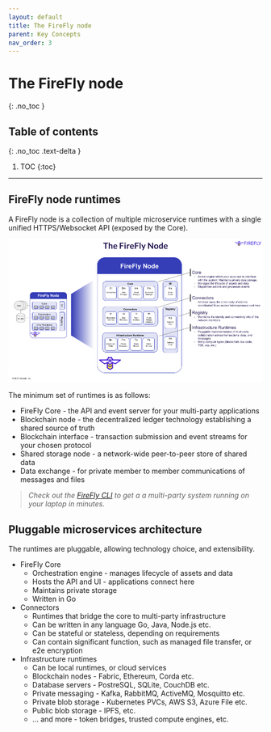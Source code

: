 ```yaml
---
layout: default
title: The FireFly node
parent: Key Concepts
nav_order: 3
---
```


# The FireFly node
{: .no_toc }

## Table of contents
{: .no_toc .text-delta }

1. TOC
{:toc}

---

## FireFly node runtimes

A FireFly node is a collection of multiple microservice runtimes with a single unified HTTPS/Websocket API (exposed by the Core).

![The FireFly node](../images/firefly_node.png "The FireFly node")

The minimum set of runtimes is as follows:

- FireFly Core - the API and event server for your multi-party applications
- Blockchain node - the decentralized ledger technology establishing a shared source of truth
- Blockchain interface - transaction submission and event streams for your chosen protocol
- Shared storage node - a network-wide peer-to-peer store of shared data
- Data exchange - for private member to member communications of messages and files

> _Check out the [FireFly CLI](https://github.com/hyperledger/firefly-cli) to get a
> a multi-party system running on your laptop in minutes._

## Pluggable microservices architecture

The runtimes are pluggable, allowing technology choice, and extensibility.

- FireFly Core
  - Orchestration engine - manages lifecycle of assets and data
  - Hosts the API and UI - applications connect here
  - Maintains private storage
  - Written in Go
- Connectors
  - Runtimes that bridge the core to multi-party infrastructure
  - Can be written in any language Go, Java, Node.js etc.
  - Can be stateful or stateless, depending on requirements
  - Can contain significant function, such as managed file transfer, or e2e encryption
- Infrastructure runtimes
  - Can be local runtimes, or cloud services
  - Blockchain nodes - Fabric, Ethereum, Corda etc.
  - Database servers - PostreSQL, SQLite, CouchDB etc.
  - Private messaging - Kafka, RabbitMQ, ActiveMQ, Mosquitto etc.
  - Private blob storage - Kubernetes PVCs, AWS S3, Azure File etc.
  - Public blob storage - IPFS, etc.
  - ... and more - token bridges, trusted compute engines, etc.
